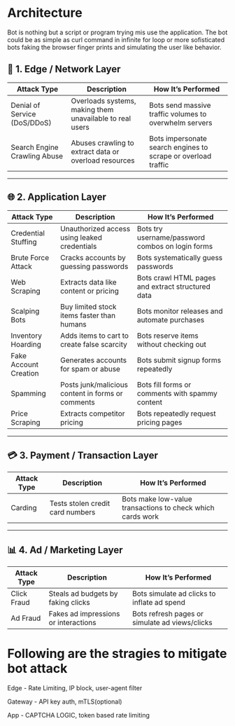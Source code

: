 # Architecture

Bot is nothing but a script or program trying mis use the application. The bot could be as simple as curl command in infinite for loop or more sofisticated bots faking the browser finger prints and simulating the user like behavior.

## 🧱 1. Edge / Network Layer

| **Attack Type**              | **Description**                                          | **How It’s Performed**                                        |
| ---------------------------- | -------------------------------------------------------- | ------------------------------------------------------------- |
| Denial of Service (DoS/DDoS) | Overloads systems, making them unavailable to real users | Bots send massive traffic volumes to overwhelm servers        |
| Search Engine Crawling Abuse | Abuses crawling to extract data or overload resources    | Bots impersonate search engines to scrape or overload traffic |

---

## 🌐 2. Application Layer

| **Attack Type**       | **Description**                                   | **How It’s Performed**                            |
| --------------------- | ------------------------------------------------- | ------------------------------------------------- |
| Credential Stuffing   | Unauthorized access using leaked credentials      | Bots try username/password combos on login forms  |
| Brute Force Attack    | Cracks accounts by guessing passwords             | Bots systematically guess passwords               |
| Web Scraping          | Extracts data like content or pricing             | Bots crawl HTML pages and extract structured data |
| Scalping Bots         | Buy limited stock items faster than humans        | Bots monitor releases and automate purchases      |
| Inventory Hoarding    | Adds items to cart to create false scarcity       | Bots reserve items without checking out           |
| Fake Account Creation | Generates accounts for spam or abuse              | Bots submit signup forms repeatedly               |
| Spamming              | Posts junk/malicious content in forms or comments | Bots fill forms or comments with spammy content   |
| Price Scraping        | Extracts competitor pricing                       | Bots repeatedly request pricing pages             |

---

## 💳 3. Payment / Transaction Layer

| **Attack Type** | **Description**                  | **How It’s Performed**                                     |
| --------------- | -------------------------------- | ---------------------------------------------------------- |
| Carding         | Tests stolen credit card numbers | Bots make low-value transactions to check which cards work |

---

## 📊 4. Ad / Marketing Layer

| **Attack Type** | **Description**                      | **How It’s Performed**                         |
| --------------- | ------------------------------------ | ---------------------------------------------- |
| Click Fraud     | Steals ad budgets by faking clicks   | Bots simulate ad clicks to inflate ad spend    |
| Ad Fraud        | Fakes ad impressions or interactions | Bots refresh pages or simulate ad views/clicks |

# Following are the stragies to mitigate bot attack

Edge - Rate Limiting, IP block, user-agent filter

Gateway - API key auth, mTLS(optional)

App - CAPTCHA LOGIC, token based rate limiting
